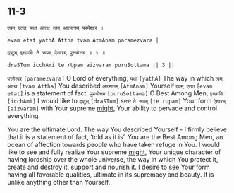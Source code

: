 ## 11-3


```shloka-sa
एवम् एतत् यथा आत्थ त्वम् आत्मानम् परमेश्वर ।
```
```shloka-sa-hk
evam etat yathA Attha tvam AtmAnam paramezvara |
```
```shloka-sa
द्रष्टुम् इच्छामि ते रूपम् ऐश्वरम् पुरुषोत्तम ॥ ३ ॥
```
```shloka-sa-hk
draSTum icchAmi te rUpam aizvaram puruSottama || 3 ||
```

`परमेश्वर` `[paramezvara]` O Lord of everything, `यथा` `[yathA]` The way in which `त्वम् आत्थ` `[tvam Attha]` You described `आत्मानम्` `[AtmAnam]` Yourself `एवम् एतत्` `[evam etat]` is a statement of fact. `पुरुषोत्तम` `[puruSottama]` O Best Among Men, `इच्छामि` `[icchAmi]` I would like to `द्रष्टुम्` `[draSTum]` see `ते रूपम्` `[te rUpam]` Your form `ऐश्वरम्` `[aizvaram]` with Your supreme [might](_19), Your ability to pervade and control everything.

You are the ultimate Lord. The way You described Yourself - I firmly believe that it is a statement of fact, ‘told as it is’. 
You are the Best Among Men, an ocean of affection towards people who have taken refuge in You. I would like to see and fully realize Your supreme [might](_19), Your unique character of having lordship over the whole universe, the way in which You protect it, create and destroy it, support and nourish it. 
I desire to see Your form having all favorable qualities, ultimate in its supremacy and beauty. It is unlike anything other than Yourself.

